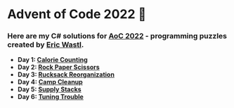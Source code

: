 # Advent of Code 2022 :christmas_tree:

### Here are my C# solutions for [AoC 2022](https://adventofcode.com/) - programming puzzles created by [Eric Wastl](http://was.tl/).

- **Day 1: [Calorie Counting](AdventOfCode2022/Solutions/Day_01.cs)**
- **Day 2: [Rock Paper Scissors](AdventOfCode2022/Solutions/Day_02.cs)**
- **Day 3: [Rucksack Reorganization](AdventOfCode2022/Solutions/Day_03.cs)**
- **Day 4: [Camp Cleanup](AdventOfCode2022/Solutions/Day_04.cs)**
- **Day 5: [Supply Stacks](AdventOfCode2022/Solutions/Day_05.cs)**
- **Day 6: [Tuning Trouble](AdventOfCode2022/Solutions/Day_06.cs)**
